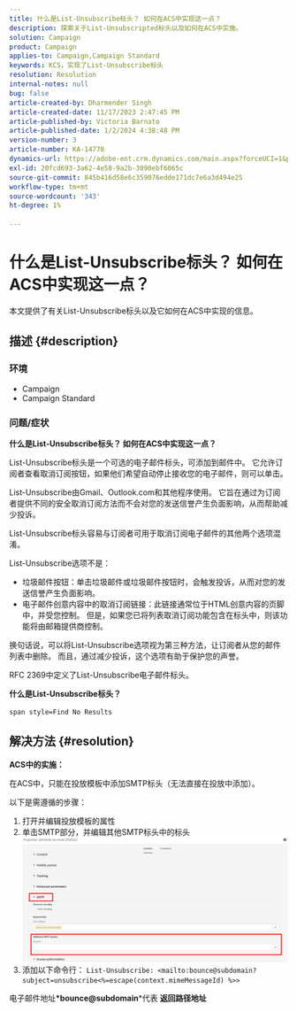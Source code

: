 ```yaml
---
title: 什么是List-Unsubscribe标头？ 如何在ACS中实现这一点？
description: 探索关于List-Unsubscripted标头以及如何在ACS中实施。
solution: Campaign
product: Campaign
applies-to: Campaign,Campaign Standard
keywords: KCS，实现了List-Unsubscribe标头
resolution: Resolution
internal-notes: null
bug: false
article-created-by: Dharmender Singh
article-created-date: 11/17/2023 2:47:45 PM
article-published-by: Victoria Barnato
article-published-date: 1/2/2024 4:38:48 PM
version-number: 3
article-number: KA-14778
dynamics-url: https://adobe-ent.crm.dynamics.com/main.aspx?forceUCI=1&pagetype=entityrecord&etn=knowledgearticle&id=4c986043-5885-ee11-8179-6045bd006239
exl-id: 20fcd693-3a62-4e58-9a2b-3090ebf6065c
source-git-commit: 845b416d58e6c359076edde171dc7e6a3d494e25
workflow-type: tm+mt
source-wordcount: '343'
ht-degree: 1%

---
```


# 什么是List-Unsubscribe标头？ 如何在ACS中实现这一点？


本文提供了有关List-Unsubscribe标头以及它如何在ACS中实现的信息。

## 描述 {#description}


### <b>环境</b>

- Campaign
- Campaign Standard


### <b>问题/症状</b>

<b>什么是List-Unsubscribe标头？ 如何在ACS中实现这一点？</b>

List-Unsubscribe标头是一个可选的电子邮件标头，可添加到邮件中。 它允许订阅者查看取消订阅按钮，如果他们希望自动停止接收您的电子邮件，则可以单击。

List-Unsubscribe由Gmail、Outlook.com和其他程序使用。 它旨在通过为订阅者提供不同的安全取消订阅方法而不会对您的发送信誉产生负面影响，从而帮助减少投诉。

List-Unsubscribe标头容易与订阅者可用于取消订阅电子邮件的其他两个选项混淆。

List-Unsubscribe选项不是：

- 垃圾邮件按钮：单击垃圾邮件或垃圾邮件按钮时，会触发投诉，从而对您的发送信誉产生负面影响。
- 电子邮件创意内容中的取消订阅链接：此链接通常位于HTML创意内容的页脚中，并受您控制。 但是，如果您已将列表取消订阅功能包含在标头中，则该功能将由邮箱提供商控制。


换句话说，可以将List-Unsubscribe选项视为第三种方法，让订阅者从您的邮件列表中删除。 而且，通过减少投诉，这个选项有助于保护您的声誉。

RFC 2369中定义了List-Unsubscribe电子邮件标头。

<b>什么是List-Unsubscribe标头？ </b>

`span style=Find No Results`


## 解决方法 {#resolution}


<b>ACS中的实施：</b>

在ACS中，只能在投放模板中添加SMTP标头（无法直接在投放中添加）。

以下是需遵循的步骤：

1. 打开并编辑投放模板的属性
2. 单击SMTP部分，并编辑其他SMTP标头中的标头     ![](assets/52de6f31-8da9-ee11-be37-6045bd006793.png)
3. 添加以下命令行：    `List-Unsubscribe: <mailto:bounce@subdomain?subject=unsubscribe<%=escape(context.mimeMessageId) %>>`


电子邮件地址<b>*bounce@subdomain</b>*代表 <b>返回路径地址</b>
